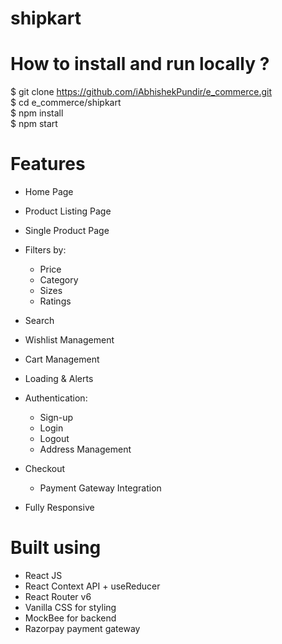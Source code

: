 # shipkart

# How to install and run locally ?  

$ git clone https://github.com/iAbhishekPundir/e_commerce.git  
$ cd e_commerce/shipkart  
$ npm install  
$ npm start  

# Features  
- Home Page  
- Product Listing Page  
- Single Product Page  
- Filters by:  
  * Price
  * Category
  * Sizes
  * Ratings
- Search  
- Wishlist Management  
- Cart Management  
- Loading & Alerts  
- Authentication:  
  * Sign-up
  * Login
  * Logout
  * Address Management

- Checkout
  * Payment Gateway Integration
- Fully Responsive

# Built using 
- React JS  
- React Context API + useReducer  
- React Router v6  
- Vanilla CSS for styling  
- MockBee for backend  
- Razorpay payment gateway


